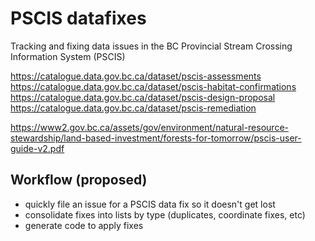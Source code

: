 # PSCIS datafixes

Tracking and fixing data issues in the BC Provincial Stream Crossing Information System (PSCIS)

https://catalogue.data.gov.bc.ca/dataset/pscis-assessments
https://catalogue.data.gov.bc.ca/dataset/pscis-habitat-confirmations
https://catalogue.data.gov.bc.ca/dataset/pscis-design-proposal
https://catalogue.data.gov.bc.ca/dataset/pscis-remediation

https://www2.gov.bc.ca/assets/gov/environment/natural-resource-stewardship/land-based-investment/forests-for-tomorrow/pscis-user-guide-v2.pdf

## Workflow (proposed)

- quickly file an issue for a PSCIS data fix so it doesn't get lost
- consolidate fixes into lists by type (duplicates, coordinate fixes, etc)
- generate code to apply fixes
